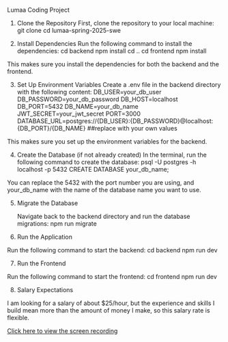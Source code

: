 Lumaa Coding Project

1. Clone the Repository
   First, clone the repository to your local machine:
   git clone <repository-url>
   cd lumaa-spring-2025-swe

2. Install Dependencies
   Run the following command to install the dependencies:
   cd backend
   npm install
   cd ..
   cd frontend
   npm install

This makes sure you install the dependencies for both the backend and the frontend.

3. Set Up Environment Variables
   Create a .env file in the backend directory with the following content:
   DB_USER=your_db_user
   DB_PASSWORD=your_db_password
   DB_HOST=localhost
   DB_PORT=5432
   DB_NAME=your_db_name
   JWT_SECRET=your_jwt_secret
   PORT=3000
   DATABASE_URL=postgres://{DB_USER}:{DB_PASSWORD}@localhost:{DB_PORT}/{DB_NAME} ##replace with your own values

This makes sure you set up the environment variables for the backend.

4. Create the Database (if not already created)
   In the terminal, run the following command to create the database:
   psql -U postgres -h localhost -p 5432
   CREATE DATABASE your_db_name;

You can replace the 5432 with the port number you are using, and your_db_name with the name of the database name you want to use.

5. Migrate the Database

   Navigate back to the backend directory and run the database migrations:
   npm run migrate

6. Run the Application

Run the following command to start the backend:
cd backend
npm run dev

7. Run the Frontend

Run the following command to start the frontend:
cd frontend
npm run dev

8. Salary Expectations

I am looking for a salary of about $25/hour, but the experience and skills I build mean more than the amount of money I make, so this salary rate is flexible.

[Click here to view the screen recording](assets/recording.mp4)
